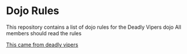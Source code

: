 Dojo Rules
==========

This repository contains a list of dojo rules for the Deadly Vipers dojo
All members should read the rules

[This came from deadly vipers](https://github.com/deadlyvipers)
